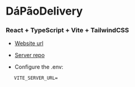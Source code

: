 # DáPãoDelivery

### React + TypeScript + Vite + TailwindCSS

- [Website url](https://da-pao-delivery.vercel.app/)

- [Server repo](https://github.com/vitosnatios/DaPaoDelivery-backend)

- Configure the .env:

```env
   VITE_SERVER_URL=
```
